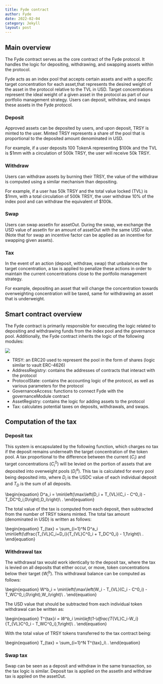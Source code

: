 ```yaml
---
title: Fyde contract
author: Fyde  
date: 2022-02-04
category: Jekyll
layout: post
---
```


## Main overview

The Fyde contract serves as the core contract of the Fyde protocol. It handles the logic for depositing, withdrawing, and swapping assets within the protocol.

Fyde acts as an index pool that accepts certain assets and with a specific target concentration for each asset,that represents the desired weight of the asset in the protocol relative to the TVL in USD. Target concentrations represent the ideal weight of a given asset in the protocol as part of our portfolio management strategy. Users can deposit, withdraw, and swaps these assets in the Fyde protocol.

### Deposit

Approved assets can be deposited by users, and upon deposit, TRSY is minted to the user. Minted TRSY represents a share of the pool that is proportional to the deposited amount denominated in USD. 

For example, if a user deposits 100 TokenA representing $100k and the TVL is $1mm with a circulation of 500k TRSY, the user will receive 50k TRSY.


### Withdraw
Users can withdraw assets by burning their TRSY, the value of the withdraw is computed using a similar mechanism than depositing. 

For example, if a user has 50k TRSY and the total value locked (TVL) is $1mm, with a total circulation of 500k TRSY, the user withdraw 10% of the index pool and can withdraw the equivalent of $100k.


### Swap
Users can swap assetIn for assetOut. During the swap, we exchange the USD value of assetIn for an amount of assetOut with the same USD value. (Note that for swap an incentive factor can be applied as an incentive for swapping given assets).


### Tax 

In the event of an action (deposit, withdraw, swap) that unbalances the target concentration, a tax is applied to penalize these actions in order to maintain the current concentrations close to the portfolio management strategy. 

For example, depositing an asset that will change the concentration towards overweighting concentration will be taxed, same for withdrawing an asset that is underweight.


## Smart contract overview

The Fyde contract is primarily responsible for executing the logic related to depositing and withdrawing funds from the index pool and the governance pool. Additionally, the Fyde contract inherits the logic of the following modules:

<img src="{{site.baseurl}}/illustrations/fyde.png">


- TRSY: an ERC20 used to represent the pool in the form of shares (logic similar to vault ERC-4626)
- AddressRegistry: contains the addresses of contracts that interact with the protocol
- ProtocolState: contains the accounting logic of the protocol, as well as various parameters for the protocol
- GovernanceAccess: functions to connect Fyde with the governanceModule contract
- AssetRegistry: contains the logic for adding assets to the protocol
- Tax: calculates potential taxes on deposits, withdrawals, and swaps.



## Computation of the tax 

### Deposit tax

This system is encapsulated by the following function, which charges no tax if the deposit remains underneath the target concentration of the token pool. A tax proportional to the difference between the current ($C_{i}$) and target concentrations ($C_{i}^0$) will be levied on the portion of assets that are deposited into overweight pools ($D_{i}^a$). This tax is calculated for every pool being deposited into, where $D_{i}$ is the USDC value of each individual deposit and $T_{D}$ is the sum of all deposits.

\begin{equation}
D^a_i = \min\left(\max\left(D_i + T_{VL}(C_i - C^0_i) - T_DC^0_i,0\right),D_i\right)\ .
\end{equation}

The total value of the tax is computed from each deposit, then subtracted from the number of TRSY tokens minted. The total tax amount (denominated in USD) is written as follows:

\begin{equation}
  T_{tax} = \sum_{i=1}^N D^a_i \min\left(\dfrac{T_{VL}C_i+D_i}{T_{VL}C^0_i + T_DC^0_i} - 1,1\right)\ .
\end{equation}

### Withdrawal tax

The withdrawal tax would work identically to the deposit tax, where the tax is levied on all deposits that either occur, or move, token concentrations below their target ($W_{i}^b$). This withdrawal balance can be computed as follows:

\begin{equation}
W^b_i = \min\left(\max\left(W_i -  T_{VL}(C_i - C^0_i) - T_WC^0_i,0\right),W_i\right)\ .
\end{equation}

The USD value that should be subtracted from each individual token withdrawal can be written as:

\begin{equation}
  T^{tax}_i = W^b_i \min\left(1-\dfrac{T_{VL}C_i-W_i}{T_{VL}C^0_i - T_WC^0_i},1\right)\ .
\end{equation}

With the total value of TRSY tokens transferred to the tax contract being:

\begin{equation}
  T_{tax} = \sum_{i=1}^N T^{tax}_i\ .
\end{equation}


### Swap tax

Swap can be seen as a deposit and withdraw in the same transaction, so the tax logic is similar. Deposit tax is applied on the assetIn and withdraw tax is applied on the assetOut.


